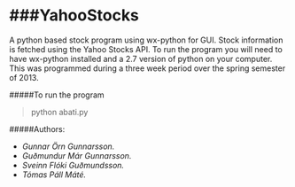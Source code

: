 ###YahooStocks
===========

A python based stock program using wx-python for GUI.
Stock information is fetched using the Yahoo Stocks API.
To run the program you will need to have wx-python installed and a 2.7 version of python on your computer.
This was programmed during a three week period over the spring semester of 2013.

#####To run the program
>  python abati.py

#####Authors:
- *Gunnar Örn Gunnarsson.*
- *Guðmundur Már Gunnarsson.*
- *Sveinn Flóki Guðmundsson.*
- *Tómas Páll Máté.*

